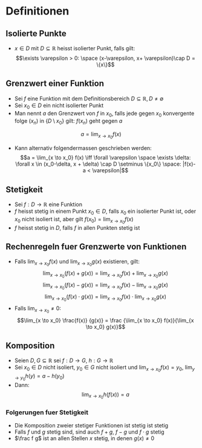 # Definitionen 
## Isolierte Punkte
- $x\in D$ mit $D \subseteq \mathbb R$ heisst isolierter Punkt, falls gilt:
$$\exists \varepsilon > 0: \space (x-\varepsilon, x+ \varepsilon)\cap D = \{x\}$$
## Grenzwert einer Funktion
- Sei $f$ eine Funktion mit dem Definitionsbereich $D \subseteq \mathbb R, D \ne \emptyset$ 
- Sei $x_0 \in D$ ein nicht isolierter Punkt
- Man nennt $a$ den Grenzwert von $f$ in $x_0$, falls jede gegen $x_0$ konvergente folge ($x_n$) in $\{D \setminus x_0\}$ gilt: $f(x_n)$ geht gegen $a$

$$a = \lim_{x\to x_0}f(x)$$
- Kann alternativ folgendermassen geschrieben werden:
$$a = \lim_{x \to x_0} f(x) \iff \forall \varepsilon \space \exists \delta: \forall x \in  (x_0-\delta, x + \delta) \cap D \setminus \{x_0\} \space: |f(x)-a < \varepsilon|$$
## Stetigkeit
- Sei $f: D \to \mathbb R$ eine Funktion
- $f$ heisst stetig in einem Punkt $x_0\in D$, falls $x_0$ ein isolierter Punkt ist, oder $x_0$ nicht isoliert ist, aber gilt $f(x_0) = \lim_{x \to x_0} f(x)$
- $f$ heisst stetig in $D$, falls $f$ in allen Punkten stetig ist
## Rechenregeln fuer Grenzwerte von Funktionen
- Falls $\lim_{x \to x_0} f(x)$ und $\lim_{x \to x_0} g(x)$ existieren, gilt:
$$\lim_{x \to x_0} (f(x) + g(x)) = \lim_{x \to x_0} f(x) + \lim_{x \to x_0} g(x)$$
$$\lim_{x \to x_0} (f(x) - g(x)) = \lim_{x \to x_0} f(x) - \lim_{x \to x_0} g(x)$$
$$\lim_{x \to x_0} (f(x) \cdot g(x)) = \lim_{x \to x_0} f(x) \cdot \lim_{x \to x_0} g(x)$$
 - Falls $\lim_{x \to x_0} \ne 0$:
$$\lim_{x \to x_0} \frac{f(x)} {g(x)} = \frac {\lim_{x \to x_0} f(x)}{\lim_{x \to x_0} g(x)}$$
## Komposition
- Seien $D, G \subseteq \mathbb{R}$ sei $f: D \to G$, $h: G \to \mathbb R$
- Sei $x_0 \in D$ nicht isoliert, $y_0 \in G$ nicht isoliert und $\lim_{x \to x_0}f(x) = y_0$, $\lim_{y \to y_0} h(y) = a - h(y_0)$
- Dann:
$$\lim_{x \to x_0} h(f(x)) = a$$
### Folgerungen fuer Stetigkeit
- Die Komposition zweier stetiger Funktionen ist stetig ist stetig
- Falls $f$ und $g$ stetig sind, sind auch $f+g$, $f-g$ und $f \cdot g$ stetig
- $\frac f g$ ist an allen Stellen $x$ stetig, in denen $g(x) \ne 0$ 
